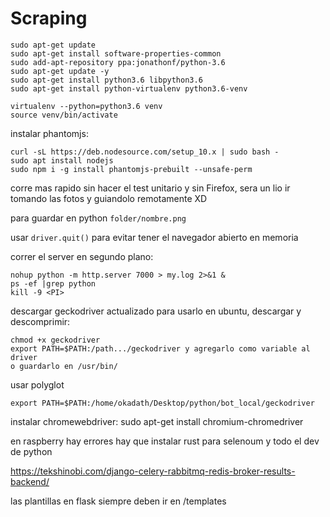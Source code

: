 # Scraping

 
    sudo apt-get update
    sudo apt-get install software-properties-common
    sudo add-apt-repository ppa:jonathonf/python-3.6    
    sudo apt-get update -y
    sudo apt-get install python3.6 libpython3.6
    sudo apt-get install python-virtualenv python3.6-venv
    
    virtualenv --python=python3.6 venv
    source venv/bin/activate
      
instalar phantomjs:

    curl -sL https://deb.nodesource.com/setup_10.x | sudo bash -
    sudo apt install nodejs
	sudo npm i -g install phantomjs-prebuilt --unsafe-perm

corre mas rapido sin hacer el test unitario y sin Firefox, sera un lio ir tomando las fotos y guiandolo remotamente XD

para guardar en python `folder/nombre.png`

usar `driver.quit()` para evitar tener el navegador abierto en memoria

correr el server en segundo plano:
    
    nohup python -m http.server 7000 > my.log 2>&1 &
    ps -ef |grep python
    kill -9 <PI>

descargar geckodriver actualizado para usarlo en ubuntu, descargar y descomprimir:

    chmod +x geckodriver
    export PATH=$PATH:/path.../geckodriver y agregarlo como variable al driver
    o guardarlo en /usr/bin/

usar polyglot

    export PATH=$PATH:/home/okadath/Desktop/python/bot_local/geckodriver


instalar chromewebdriver:
sudo apt-get install chromium-chromedriver

en raspberry hay errores hay que instalar rust para selenoum y todo el dev de python



https://tekshinobi.com/django-celery-rabbitmq-redis-broker-results-backend/

las plantillas en flask siempre deben ir en /templates